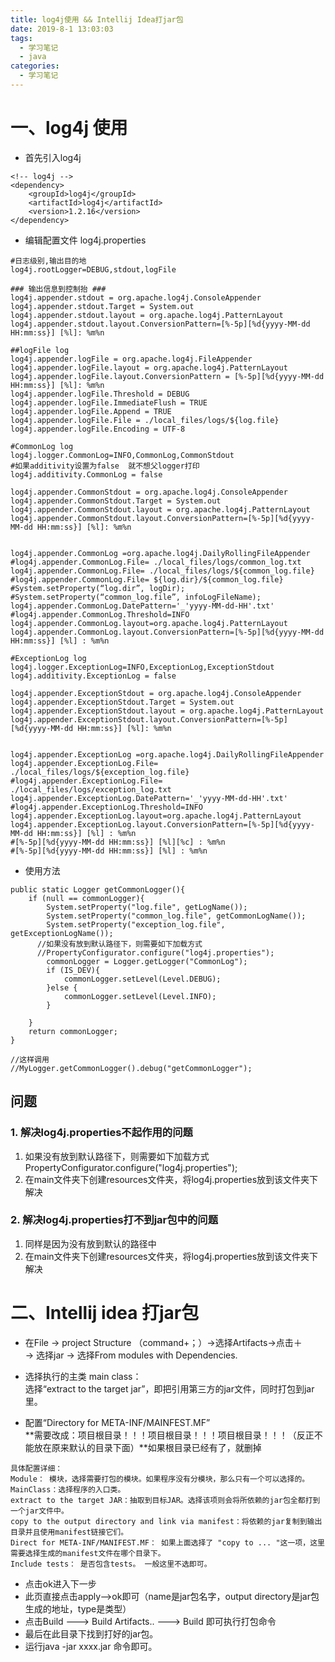 ```yaml
---
title: log4j使用 && Intellij Idea打jar包
date: 2019-8-1 13:03:03
tags:
  - 学习笔记
  - java
categories: 
  - 学习笔记
---
```


# 一、log4j 使用
- 首先引入log4j

```
<!-- log4j -->
<dependency>
	<groupId>log4j</groupId>
	<artifactId>log4j</artifactId>
	<version>1.2.16</version>
</dependency>
```
- 编辑配置文件 log4j.properties

```
#日志级别,输出目的地  
log4j.rootLogger=DEBUG,stdout,logFile

### 输出信息到控制抬 ###
log4j.appender.stdout = org.apache.log4j.ConsoleAppender
log4j.appender.stdout.Target = System.out
log4j.appender.stdout.layout = org.apache.log4j.PatternLayout
log4j.appender.stdout.layout.ConversionPattern=[%-5p][%d{yyyy-MM-dd HH:mm:ss}] [%l]: %m%n

##logFile log
log4j.appender.logFile = org.apache.log4j.FileAppender
log4j.appender.logFile.layout = org.apache.log4j.PatternLayout
log4j.appender.logFile.layout.ConversionPattern = [%-5p][%d{yyyy-MM-dd HH:mm:ss}] [%l]: %m%n
log4j.appender.logFile.Threshold = DEBUG
log4j.appender.logFile.ImmediateFlush = TRUE
log4j.appender.logFile.Append = TRUE
log4j.appender.logFile.File = ./local_files/logs/${log.file}
log4j.appender.logFile.Encoding = UTF-8

#CommonLog log
log4j.logger.CommonLog=INFO,CommonLog,CommonStdout
#如果additivity设置为false  就不想父logger打印
log4j.additivity.CommonLog = false

log4j.appender.CommonStdout = org.apache.log4j.ConsoleAppender
log4j.appender.CommonStdout.Target = System.out
log4j.appender.CommonStdout.layout = org.apache.log4j.PatternLayout
log4j.appender.CommonStdout.layout.ConversionPattern=[%-5p][%d{yyyy-MM-dd HH:mm:ss}] [%l]: %m%n


log4j.appender.CommonLog =org.apache.log4j.DailyRollingFileAppender
#log4j.appender.CommonLog.File= ./local_files/logs/common_log.txt
log4j.appender.CommonLog.File= ./local_files/logs/${common_log.file}
#log4j.appender.CommonLog.File= ${log.dir}/${common_log.file}
#System.setProperty(“log.dir”, logDir);
#System.setProperty(“common_log.file”, infoLogFileName);
log4j.appender.CommonLog.DatePattern='_'yyyy-MM-dd-HH'.txt'
#log4j.appender.CommonLog.Threshold=INFO
log4j.appender.CommonLog.layout=org.apache.log4j.PatternLayout
log4j.appender.CommonLog.layout.ConversionPattern=[%-5p][%d{yyyy-MM-dd HH:mm:ss}] [%l] : %m%n

#ExceptionLog log
log4j.logger.ExceptionLog=INFO,ExceptionLog,ExceptionStdout
log4j.additivity.ExceptionLog = false

log4j.appender.ExceptionStdout = org.apache.log4j.ConsoleAppender
log4j.appender.ExceptionStdout.Target = System.out
log4j.appender.ExceptionStdout.layout = org.apache.log4j.PatternLayout
log4j.appender.ExceptionStdout.layout.ConversionPattern=[%-5p][%d{yyyy-MM-dd HH:mm:ss}] [%l]: %m%n


log4j.appender.ExceptionLog =org.apache.log4j.DailyRollingFileAppender
log4j.appender.ExceptionLog.File= ./local_files/logs/${exception_log.file}
#log4j.appender.ExceptionLog.File= ./local_files/logs/exception_log.txt
log4j.appender.ExceptionLog.DatePattern='_'yyyy-MM-dd-HH'.txt'
#log4j.appender.ExceptionLog.Threshold=INFO
log4j.appender.ExceptionLog.layout=org.apache.log4j.PatternLayout
log4j.appender.ExceptionLog.layout.ConversionPattern=[%-5p][%d{yyyy-MM-dd HH:mm:ss}] [%l] : %m%n
#[%-5p][%d{yyyy-MM-dd HH:mm:ss}] [%l][%c] : %m%n
#[%-5p][%d{yyyy-MM-dd HH:mm:ss}] [%l] : %m%n
```
- 使用方法

```
public static Logger getCommonLogger(){
    if (null == commonLogger){
        System.setProperty("log.file", getLogName());
        System.setProperty("common_log.file", getCommonLogName());
        System.setProperty("exception_log.file", getExceptionLogName());
	  //如果没有放到默认路径下，则需要如下加载方式
	  //PropertyConfigurator.configure("log4j.properties");
        commonLogger = Logger.getLogger("CommonLog");
        if (IS_DEV){
            commonLogger.setLevel(Level.DEBUG);
        }else {
            commonLogger.setLevel(Level.INFO);
        }

    }
    return commonLogger;
}

//这样调用
//MyLogger.getCommonLogger().debug("getCommonLogger");

```



## 问题
### 1. 解决log4j.properties不起作用的问题
1. 如果没有放到默认路径下，则需要如下加载方式
	PropertyConfigurator.configure("log4j.properties");
2. 在main文件夹下创建resources文件夹，将log4j.properties放到该文件夹下解决

### 2. 解决log4j.properties打不到jar包中的问题
1. 同样是因为没有放到默认的路径中
2. 在main文件夹下创建resources文件夹，将log4j.properties放到该文件夹下解决

# 二、Intellij idea  打jar包
- 在File -> project Structure （command+；）->选择Artifacts->点击＋    
  -> 选择jar  ->  选择From modules with Dependencies.

- 选择执行的主类 main class：   
选择“extract to the target jar”，即把引用第三方的jar文件，同时打包到jar里。

- 配置“Directory for META-INF/MAINFEST.MF”      
**需要改成：项目根目录！！！项目根目录！！！项目根目录！！！（反正不能放在原来默认的目录下面）**如果根目录已经有了，就删掉

```
具体配置详细：
Module： 模块，选择需要打包的模块。如果程序没有分模块，那么只有一个可以选择的。
MainClass：选择程序的入口类。
extract to the target JAR：抽取到目标JAR。选择该项则会将所依赖的jar包全都打到一个jar文件中。
copy to the output directory and link via manifest：将依赖的jar复制到输出目录并且使用manifest链接它们。
Direct for META-INF/MANIFEST.MF： 如果上面选择了 "copy to ... "这一项，这里需要选择生成的manifest文件在哪个目录下。
Include tests： 是否包含tests。 一般这里不选即可。
```
- 点击ok进入下一步
- 此页直接点击apply-->ok即可（name是jar包名字，output directory是jar包生成的地址，type是类型）
- 点击Build ---> Build Artifacts..  --->  Build 即可执行打包命令
- 最后在此目录下找到打好的jar包。
- 运行java -jar xxxx.jar 命令即可。
